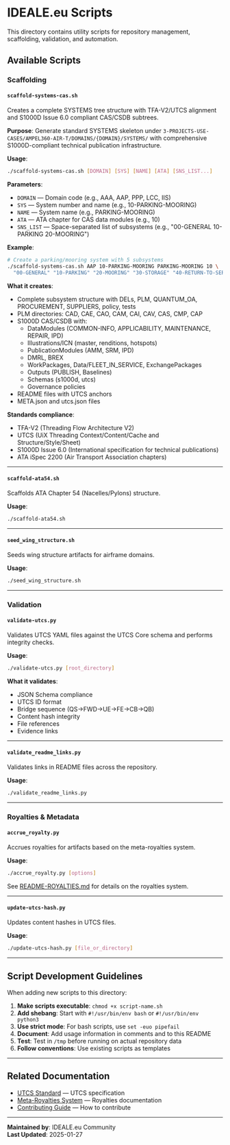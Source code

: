 # IDEALE.eu Scripts

This directory contains utility scripts for repository management, scaffolding, validation, and automation.

## Available Scripts

### Scaffolding

#### `scaffold-systems-cas.sh`

Creates a complete SYSTEMS tree structure with TFA-V2/UTCS alignment and S1000D Issue 6.0 compliant CAS/CSDB subtrees.

**Purpose**: Generate standard SYSTEMS skeleton under `3-PROJECTS-USE-CASES/AMPEL360-AIR-T/DOMAINS/{DOMAIN}/SYSTEMS/` with comprehensive S1000D-compliant technical publication infrastructure.

**Usage**:
```bash
./scaffold-systems-cas.sh [DOMAIN] [SYS] [NAME] [ATA] [SNS_LIST...]
```

**Parameters**:
- `DOMAIN` — Domain code (e.g., AAA, AAP, PPP, LCC, IIS)
- `SYS` — System number and name (e.g., 10-PARKING-MOORING)
- `NAME` — System name (e.g., PARKING-MOORING)
- `ATA` — ATA chapter for CAS data modules (e.g., 10)
- `SNS_LIST` — Space-separated list of subsystems (e.g., "00-GENERAL 10-PARKING 20-MOORING")

**Example**:
```bash
# Create a parking/mooring system with 5 subsystems
./scaffold-systems-cas.sh AAP 10-PARKING-MOORING PARKING-MOORING 10 \
  "00-GENERAL" "10-PARKING" "20-MOORING" "30-STORAGE" "40-RETURN-TO-SERVICE"
```

**What it creates**:
- Complete subsystem structure with DELs, PLM, QUANTUM_OA, PROCUREMENT, SUPPLIERS, policy, tests
- PLM directories: CAD, CAE, CAO, CAM, CAI, CAV, CAS, CMP, CAP
- S1000D CAS/CSDB with:
  - DataModules (COMMON-INFO, APPLICABILITY, MAINTENANCE, REPAIR, IPD)
  - Illustrations/ICN (master, renditions, hotspots)
  - PublicationModules (AMM, SRM, IPD)
  - DMRL, BREX
  - WorkPackages, Data/FLEET_IN_SERVICE, ExchangePackages
  - Outputs (PUBLISH, Baselines)
  - Schemas (s1000d, utcs)
  - Governance policies
- README files with UTCS anchors
- META.json and utcs.json files

**Standards compliance**:
- TFA-V2 (Threading Flow Architecture V2)
- UTCS (UiX Threading Context/Content/Cache and Structure/Style/Sheet)
- S1000D Issue 6.0 (International specification for technical publications)
- ATA iSpec 2200 (Air Transport Association chapters)

---

#### `scaffold-ata54.sh`

Scaffolds ATA Chapter 54 (Nacelles/Pylons) structure.

**Usage**:
```bash
./scaffold-ata54.sh
```

---

#### `seed_wing_structure.sh`

Seeds wing structure artifacts for airframe domains.

**Usage**:
```bash
./seed_wing_structure.sh
```

---

### Validation

#### `validate-utcs.py`

Validates UTCS YAML files against the UTCS Core schema and performs integrity checks.

**Usage**:
```bash
./validate-utcs.py [root_directory]
```

**What it validates**:
- JSON Schema compliance
- UTCS ID format
- Bridge sequence (QS→FWD→UE→FE→CB→QB)
- Content hash integrity
- File references
- Evidence links

---

#### `validate_readme_links.py`

Validates links in README files across the repository.

**Usage**:
```bash
./validate_readme_links.py
```

---

### Royalties & Metadata

#### `accrue_royalty.py`

Accrues royalties for artifacts based on the meta-royalties system.

**Usage**:
```bash
./accrue_royalty.py [options]
```

See [README-ROYALTIES.md](../README-ROYALTIES.md) for details on the royalties system.

---

#### `update-utcs-hash.py`

Updates content hashes in UTCS files.

**Usage**:
```bash
./update-utcs-hash.py [file_or_directory]
```

---

## Script Development Guidelines

When adding new scripts to this directory:

1. **Make scripts executable**: `chmod +x script-name.sh`
2. **Add shebang**: Start with `#!/usr/bin/env bash` or `#!/usr/bin/env python3`
3. **Use strict mode**: For bash scripts, use `set -euo pipefail`
4. **Document**: Add usage information in comments and to this README
5. **Test**: Test in `/tmp` before running on actual repository data
6. **Follow conventions**: Use existing scripts as templates

---

## Related Documentation

- [UTCS Standard](../standards/IDEALE-STD-0001-UTCS.md) — UTCS specification
- [Meta-Royalties System](../README-ROYALTIES.md) — Royalties documentation
- [Contributing Guide](../CONTRIBUTING.md) — How to contribute

---

**Maintained by**: IDEALE.eu Community  
**Last Updated**: 2025-01-27
